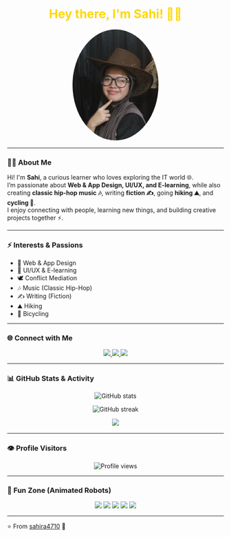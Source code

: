 <!-- Profile README for sahira4710 -->

<h1 align="center" style="color:gold">Hey there, I'm Sahi! 🤖✨</h1>
<p align="center">
  <img src="sahi.png" alt="Profile Picture" width="200" style="border-radius:50%;" />
</p>

---

### 👩‍💻 About Me  
Hi! I'm **Sahi**, a curious learner who loves exploring the IT world 🌐.  
I’m passionate about **Web & App Design, UI/UX, and E-learning**, while also creating **classic hip-hop music 🎶**, writing **fiction ✍️**, going **hiking ⛰️**, and **cycling 🚴**.  
I enjoy connecting with people, learning new things, and building creative projects together ⚡.  

---

### ⚡ Interests & Passions
- 🎨 Web & App Design  
- 🤖 UI/UX & E-learning  
- 🕊️ Conflict Mediation  
- 🎶 Music (Classic Hip-Hop)  
- ✍️ Writing (Fiction)  
- ⛰️ Hiking  
- 🚴 Bicycling  

---

### 🌐 Connect with Me  
<p align="center">
  <a href="https://x.com/cobeliaew" target="_blank">
    <img src="https://img.shields.io/badge/X-FFD700?style=for-the-badge&logo=x&logoColor=black" />
  </a>
  <a href="https://www.tiktok.com/@chocob111_" target="_blank">
    <img src="https://img.shields.io/badge/TikTok-FFD700?style=for-the-badge&logo=tiktok&logoColor=black" />
  </a>
  <a href="https://instagram.com/summerlen_" target="_blank">
    <img src="https://img.shields.io/badge/Instagram-FFD700?style=for-the-badge&logo=instagram&logoColor=black" />
  </a>
</p>

---

### 📊 GitHub Stats & Activity  

<p align="center">
  <img src="https://github-readme-stats.vercel.app/api?username=sahira4710&show_icons=true&theme=yellow" alt="GitHub stats" />
</p>

<p align="center">
  <img src="https://github-readme-streak-stats.herokuapp.com/?user=sahira4710&theme=yellowdark" alt="GitHub streak" />
</p>

<p align="center">
  <img src="https://github-profile-summary-cards.vercel.app/api/cards/profile-details?username=sahira4710&theme=solarized" />
</p>

---

### 👁️ Profile Visitors  
<p align="center">
  <img src="https://komarev.com/ghpvc/?username=sahira4710&color=yellow&style=flat-square" alt="Profile views" />
</p>

---

### 🤖 Fun Zone (Animated Robots)  
<p align="center">
  <img src="https://media.giphy.com/media/bcKmIWkUMCjVm/giphy.gif" width="120" />  
  <img src="https://media.giphy.com/media/LHZyixOnHwDDy/giphy.gif" width="120" />  
  <img src="https://media.giphy.com/media/QTfX9Ejfra3ZmNxh6B/giphy.gif" width="120" />  
  <img src="https://media.giphy.com/media/coxQHKASG60HrHtvkt/giphy.gif" width="120" />  
  <img src="https://media.giphy.com/media/hpXdHPfFI5wTABdDx9/giphy.gif" width="120" />  
</p>

---

⭐️ From [sahira4710](https://github.com/sahira4710) 🌟


